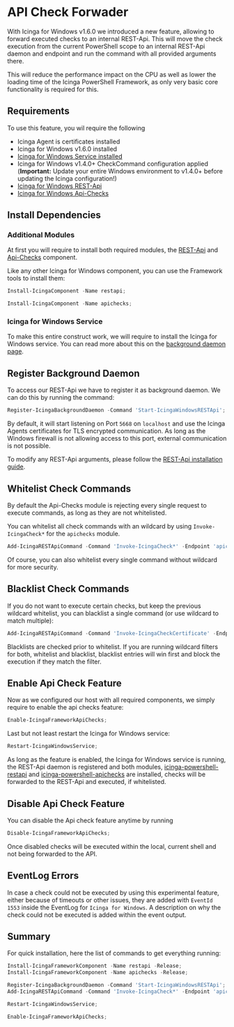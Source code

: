 # API Check Forwader

With Icinga for Windows v1.6.0 we introduced a new feature, allowing to forward executed checks to an internal REST-Api. This will move the check execution from the current PowerShell scope to an internal REST-Api daemon and endpoint and run the command with all provided arguments there.

This will reduce the performance impact on the CPU as well as lower the loading time of the Icinga PowerShell Framework, as only very basic core functionality is required for this.

## Requirements

To use this feature, you wil require the following

* Icinga Agent is certificates installed
* Icinga for Windows v1.6.0 installed
* [Icinga for Windows Service installed](https://icinga.com/docs/icinga-for-windows/latest/doc/service/01-Install-Service/)
* Icinga for Windows v1.4.0+ CheckCommand configuration applied (**Important:** Update your entire Windows environment to v1.4.0+ before updating the Icinga configuration!)
* [Icinga for Windows REST-Api](https://icinga.com/docs/icinga-for-windows/latest/restapi/doc/01-Introduction/)
* [Icinga for Windows Api-Checks](https://github.com/Icinga/icinga-powershell-apichecks/blob/master/doc/01-Introduction.md)

## Install Dependencies

### Additional Modules

At first you will require to install both required modules, the [REST-Api](https://icinga.com/docs/icinga-for-windows/latest/restapi/doc/01-Introduction/) and [Api-Checks](https://github.com/Icinga/icinga-powershell-apichecks/blob/master/doc/01-Introduction.md) component.

Like any other Icinga for Windows component, you can use the Framework tools to install them:

```powershell
Install-IcingaComponent -Name restapi;
```

```powershell
Install-IcingaComponent -Name apichecks;
```

### Icinga for Windows Service

To make this entire construct work, we will require to install the Icinga for Windows service. You can read more about this on the [background daemon page](05-Background-Daemons.md).

## Register Background Daemon

To access our REST-Api we have to register it as background daemon. We can do this by running the command:

```powershell
Register-IcingaBackgroundDaemon -Command 'Start-IcingaWindowsRESTApi';
```

By default, it will start listening on Port `5668` on `localhost` and use the Icinga Agents certificates for TLS encrypted communication. As long as the Windows firewall is not allowing access to this port, external communication is not possible.

To modify any REST-Api arguments, please follow the [REST-Api installation guide](https://icinga.com/docs/icinga-for-windows/latest/restapi/doc/02-Installation/#daemon-registration).

## Whitelist Check Commands

By default the Api-Checks module is rejecting every single request to execute commands, as long as they are not whitelisted.

You can whitelist all check commands with an wildcard by using `Invoke-IcingaCheck*` for the `apichecks` module.

```powershell
Add-IcingaRESTApiCommand -Command 'Invoke-IcingaCheck*' -Endpoint 'apichecks';
```

Of course, you can also whitelist every single command without wildcard for more security.

## Blacklist Check Commands

If you do not want to execute certain checks, but keep the previous wildcard whitelist, you can blacklist a single command (or use wildcard to match multiple):

```powershell
Add-IcingaRESTApiCommand -Command 'Invoke-IcingaCheckCertificate' -Endpoint 'apichecks' -Blacklist;
```

Blacklists are checked prior to whitelist. If you are running wildcard filters for both, whitelist and blacklist, blacklist entries will win first and block the execution if they match the filter.

## Enable Api Check Feature

Now as we configured our host with all required components, we simply require to enable the api checks feature:

```powershell
Enable-IcingaFrameworkApiChecks;
```

Last but not least restart the Icinga for Windows service:

```powershell
Restart-IcingaWindowsService;
```

As long as the feature is enabled, the Icinga for Windows service is running, the REST-Api daemon is registered and both modules, [icinga-powershell-restapi](https://icinga.com/docs/icinga-for-windows/latest/restapi/doc/01-Introduction/) and [icinga-powershell-apichecks](https://icinga.com/docs/icinga-for-windows/doc/icinga_for_windows_v1.6.0/apichecks/doc/01-Introduction/) are installed, checks will be forwarded to the REST-Api and executed, if whitelisted.

## Disable Api Check Feature

You can disable the Api check feature anytime by running

```powershell
Disable-IcingaFrameworkApiChecks;
```

Once disabled checks will be executed within the local, current shell and not being forwarded to the API.

## EventLog Errors

In case a check could not be executed by using this experimental feature, either because of timeouts or other issues, they are added with `EventId 1553` inside the EventLog for `Icinga for Windows`. A description on why the check could not be executed is added within the event output.

## Summary

For quick installation, here the list of commands to get everything running:

```powershell
Install-IcingaFrameworkComponent -Name restapi -Release;
Install-IcingaFrameworkComponent -Name apichecks -Release;

Register-IcingaBackgroundDaemon -Command 'Start-IcingaWindowsRESTApi';
Add-IcingaRESTApiCommand -Command 'Invoke-IcingaCheck*' -Endpoint 'apichecks';

Restart-IcingaWindowsService;

Enable-IcingaFrameworkApiChecks;
```
